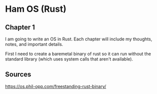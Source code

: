 # Ham OS (Rust)

## Chapter 1

I am going to write an OS in Rust. Each chapter will include my thoughts, notes, and important details.

First I need to create a baremetal binary of rust so it can run without the standard library (which uses system calls that aren't available).

## Sources
https://os.phil-opp.com/freestanding-rust-binary/